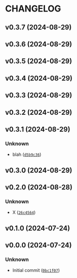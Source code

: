 # CHANGELOG

## v0.3.7 (2024-08-29)

## v0.3.6 (2024-08-29)

## v0.3.5 (2024-08-29)

## v0.3.4 (2024-08-29)

## v0.3.3 (2024-08-29)

## v0.3.2 (2024-08-29)

## v0.3.1 (2024-08-29)

### Unknown

* blah ([`d5b9c36`](https://github.com/prongs/simple-python-test/commit/d5b9c36df6dcbf08a4e1e469c74df0a2c23a97b3))

## v0.3.0 (2024-08-29)

## v0.2.0 (2024-08-28)

### Unknown

* X ([`26c4564`](https://github.com/prongs/simple-python-test/commit/26c45640419116ea34a9688eb2d7672a37d2dabe))

## v0.1.0 (2024-07-24)

## v0.0.0 (2024-07-24)

### Unknown

* Initial commit ([`0bc1f07`](https://github.com/prongs/simple-python-test/commit/0bc1f077e4f59e8b60e913f8231e05aa52d6d543))
